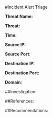 #Incident Alert Triage

**Threat Name:** 

**Threat:** 

**Time:** 	

**Source IP:**  

**Source Port:**

**Destination IP:** 

**Destination Port:** 

**Domain:** 

##Investigation:

##References:

##Recommendations:

